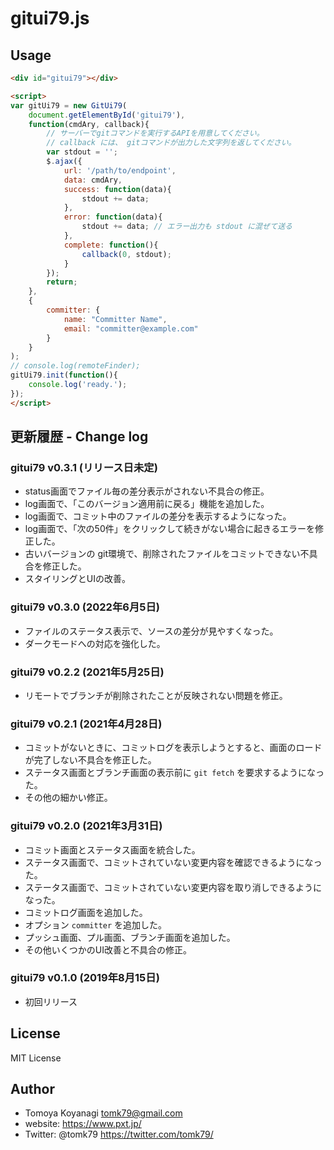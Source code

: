 # gitui79.js

## Usage

```html
<div id="gitui79"></div>

<script>
var gitUi79 = new GitUi79(
    document.getElementById('gitui79'),
    function(cmdAry, callback){
        // サーバーでgitコマンドを実行するAPIを用意してください。
        // callback には、 gitコマンドが出力した文字列を返してください。
        var stdout = '';
        $.ajax({
            url: '/path/to/endpoint',
            data: cmdAry,
            success: function(data){
                stdout += data;
            },
            error: function(data){
                stdout += data; // エラー出力も stdout に混ぜて送る
            },
            complete: function(){
                callback(0, stdout);
            }
        });
        return;
    },
    {
        committer: {
            name: "Committer Name",
            email: "committer@example.com"
        }
    }
);
// console.log(remoteFinder);
gitUi79.init(function(){
    console.log('ready.');
});
</script>
```


## 更新履歴 - Change log

### gitui79 v0.3.1 (リリース日未定)

- status画面でファイル毎の差分表示がされない不具合の修正。
- log画面で、「このバージョン適用前に戻る」機能を追加した。
- log画面で、コミット中のファイルの差分を表示するようになった。
- log画面で、「次の50件」をクリックして続きがない場合に起きるエラーを修正した。
- 古いバージョンの git環境で、削除されたファイルをコミットできない不具合を修正した。
- スタイリングとUIの改善。

### gitui79 v0.3.0 (2022年6月5日)

- ファイルのステータス表示で、ソースの差分が見やすくなった。
- ダークモードへの対応を強化した。

### gitui79 v0.2.2 (2021年5月25日)

- リモートでブランチが削除されたことが反映されない問題を修正。

### gitui79 v0.2.1 (2021年4月28日)

- コミットがないときに、コミットログを表示しようとすると、画面のロードが完了しない不具合を修正した。
- ステータス画面とブランチ画面の表示前に `git fetch` を要求するようになった。
- その他の細かい修正。

### gitui79 v0.2.0 (2021年3月31日)

- コミット画面とステータス画面を統合した。
- ステータス画面で、コミットされていない変更内容を確認できるようになった。
- ステータス画面で、コミットされていない変更内容を取り消しできるようになった。
- コミットログ画面を追加した。
- オプション `committer` を追加した。
- プッシュ画面、プル画面、ブランチ画面を追加した。
- その他いくつかのUI改善と不具合の修正。

### gitui79 v0.1.0 (2019年8月15日)

- 初回リリース


## License

MIT License


## Author

- Tomoya Koyanagi <tomk79@gmail.com>
- website: <https://www.pxt.jp/>
- Twitter: @tomk79 <https://twitter.com/tomk79/>
